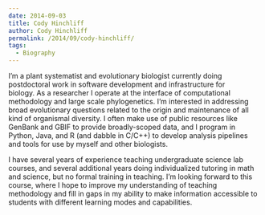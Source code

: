 ```yaml
---
date: 2014-09-03
title: Cody Hinchliff
author: Cody Hinchliff
permalink: /2014/09/cody-hinchliff/
tags:
  - Biography
---
```

I&#8217;m a plant systematist and evolutionary biologist currently doing postdoctoral work in software development and infrastructure for biology. As a researcher I operate at the interface of computational methodology and large scale phylogenetics. I&#8217;m interested in addressing broad evolutionary questions related to the origin and maintenance of all kind of organismal diversity. I often make use of public resources like GenBank and GBIF to provide broadly-scoped data, and I program in Python, Java, and R (and dabble in C/C++) to develop analysis pipelines and tools for use by myself and other biologists.

I have several years of experience teaching undergraduate science lab courses, and several additional years doing individualized tutoring in math and science, but no formal training in teaching. I&#8217;m looking forward to this course, where I hope to improve my understanding of teaching methodology and fill in gaps in my ability to make information accessible to students with different learning modes and capabilities.
